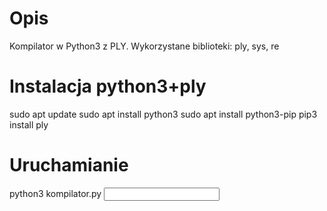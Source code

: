 # Opis
Kompilator w Python3 z PLY.
Wykorzystane biblioteki: ply, sys, re

# Instalacja python3+ply
sudo apt update
sudo apt install python3
sudo apt install python3-pip
pip3 install ply

# Uruchamianie
python3 kompilator.py <input> <output>